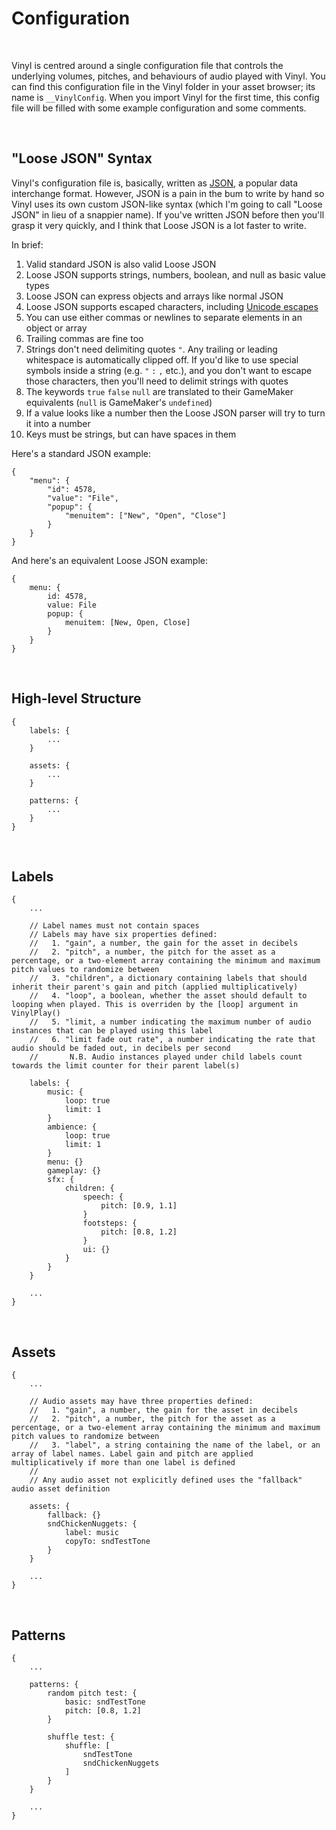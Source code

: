 # Configuration

&nbsp;

Vinyl is centred around a single configuration file that controls the underlying volumes, pitches, and behaviours of audio played with Vinyl. You can find this configuration file in the Vinyl folder in your asset browser; its name is `__VinylConfig`. When you import Vinyl for the first time, this config file will be filled with some example configuration and some comments.

&nbsp;

## "Loose JSON" Syntax

Vinyl's configuration file is, basically, written as [JSON](https://en.wikipedia.org/wiki/JSON), a popular data interchange format. However, JSON is a pain in the bum to write by hand so Vinyl uses its own custom JSON-like syntax (which I'm going to call "Loose JSON" in lieu of a snappier name). If you've written JSON before then you'll grasp it very quickly, and I think that Loose JSON is a lot faster to write.

In brief:

1. Valid standard JSON is also valid Loose JSON
2. Loose JSON supports strings, numbers, boolean, and null as basic value types
2. Loose JSON can express objects and arrays like normal JSON
3. Loose JSON supports escaped characters, including [Unicode escapes](https://dencode.com/en/string/unicode-escape)
4. You can use either commas or newlines to separate elements in an object or array
5. Trailing commas are fine too
6. Strings don't need delimiting quotes `"`. Any trailing or leading whitespace is automatically clipped off. If you'd like to use special symbols inside a string (e.g. `"` `:` `,` etc.), and you don't want to escape those characters, then you'll need to delimit strings with quotes
7. The keywords `true` `false` `null` are translated to their GameMaker equivalents (`null` is GameMaker's `undefined`)
8. If a value looks like a number then the Loose JSON parser will try to turn it into a number
9. Keys must be strings, but can have spaces in them

Here's a standard JSON example:

```
{
	"menu": {
		"id": 4578,
		"value": "File",
		"popup": {
			"menuitem": ["New", "Open", "Close"]
		}
	}
}
```

And here's an equivalent Loose JSON example:

```
{
	menu: {
		id: 4578,
		value: File
		popup: {
			menuitem: [New, Open, Close]
		}
	}
}
```

&nbsp;

## High-level Structure

```
{
    labels: {
        ...
    }
    
    assets: {
        ...
    }
    
    patterns: {
        ...
    }
}
```

&nbsp;

## Labels

```
{
	...

    // Label names must not contain spaces
    // Labels may have six properties defined:
    //   1. "gain", a number, the gain for the asset in decibels
    //   2. "pitch", a number, the pitch for the asset as a percentage, or a two-element array containing the minimum and maximum pitch values to randomize between
    //   3. "children", a dictionary containing labels that should inherit their parent's gain and pitch (applied multiplicatively)
    //   4. "loop", a boolean, whether the asset should default to looping when played. This is overriden by the [loop] argument in VinylPlay()
    //   5. "limit, a number indicating the maximum number of audio instances that can be played using this label
    //   6. "limit fade out rate", a number indicating the rate that audio should be faded out, in decibels per second
    //       N.B. Audio instances played under child labels count towards the limit counter for their parent label(s)
    
	labels: {
	    music: {
	        loop: true
	        limit: 1
	    }
	    ambience: {
	        loop: true
	        limit: 1
	    }
	    menu: {}
	    gameplay: {}
	    sfx: {
	        children: {
	            speech: {
	                pitch: [0.9, 1.1]
	            }
	            footsteps: {
	                pitch: [0.8, 1.2]
	            }
	            ui: {}
	        }
	    }
	}

	...
}
```

&nbsp;

## Assets

```
{
	...
	
    // Audio assets may have three properties defined:
    //   1. "gain", a number, the gain for the asset in decibels
    //   2. "pitch", a number, the pitch for the asset as a percentage, or a two-element array containing the minimum and maximum pitch values to randomize between
    //   3. "label", a string containing the name of the label, or an array of label names. Label gain and pitch are applied multiplicatively if more than one label is defined
    // 
    // Any audio asset not explicitly defined uses the "fallback" audio asset definition
    
    assets: {
        fallback: {}
        sndChickenNuggets: {
            label: music
            copyTo: sndTestTone
        }
    }

	...
}
```

&nbsp;

## Patterns

```
{
	...
	
    patterns: {
        random pitch test: {
            basic: sndTestTone
            pitch: [0.8, 1.2]
        }
        
        shuffle test: {
            shuffle: [
                sndTestTone
                sndChickenNuggets
            ]
        }
    }

	...
}
```